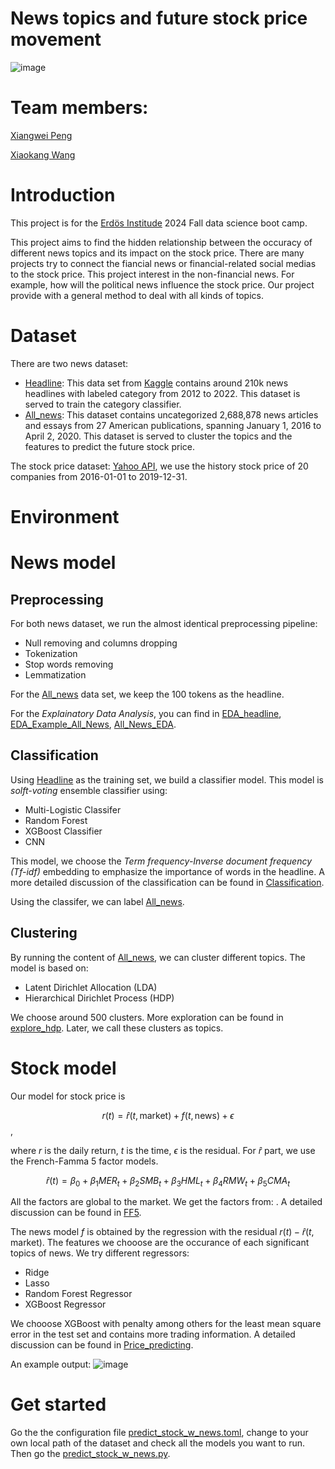 # News topics and future stock price movement

![image](https://github.com/jamesdrsteele/ErdosNewsFinanceProject/blob/main/sddefault.jpg)

# Team members:
[Xiangwei Peng](https://github.com/xpeng-26)

[Xiaokang Wang](https://github.com/Mathheadkang)
# Introduction
This project is for the [Erdös Institude](https://www.erdosinstitute.org) 2024 Fall data science boot camp.

This project aims to find the hidden relationship between the occuracy of different news topics and its impact on the stock price. There are many projects try to connect the fiancial news or financial-related social medias to the stock price. This project interest in the non-financial news. For example, how will the political news influence the stock price. Our project provide with a general method to deal with all kinds of topics.

# Dataset
There are two news dataset:
- [Headline](https://www.kaggle.com/datasets/rmisra/news-category-dataset): This data set from [Kaggle](https://www.kaggle.com) contains around 210k news headlines with labeled category from 2012 to 2022. This dataset is served to train the category classifier.
- [All_news](https://components.one/datasets/all-the-news-2-news-articles-dataset): This dataset contains uncategorized 2,688,878 news articles and essays from 27 American publications, spanning January 1, 2016 to April 2, 2020. This dataset is served to cluster the topics and the features to predict the future stock price.

The stock price dataset: [Yahoo API](https://developer.yahoo.com/api/), we use the history stock price of 20 companies from 2016-01-01 to 2019-12-31.

# Environment

# News model
## Preprocessing
For both news dataset, we run the almost identical preprocessing pipeline:
- Null removing and columns dropping
- Tokenization
- Stop words removing
- Lemmatization

For the [All_news](https://components.one/datasets/all-the-news-2-news-articles-dataset) data set, we keep the 100 tokens as the headline.

For the *Explainatory Data Analysis*, you can find in [EDA_headline](Notebook/EDA_headline.ipynb), [EDA_Example_All_News](Notebook/EDA_Example_All_News.ipynb), [All_News_EDA](Notebook/All_News_EDA.ipynb).

## Classification

Using [Headline](https://www.kaggle.com/datasets/rmisra/news-category-dataset) as the training set, we build a classifier model. This model is *solft-voting* ensemble classifier using:
- Multi-Logistic Classifer
- Random Forest
- XGBoost Classifier
- CNN
  
This model, we choose the *Term frequency-Inverse document frequency (Tf-idf)* embedding to emphasize the importance of words in the headline. A more detailed discussion of the classification can be found in [Classification](Notebook/Classification.ipynb).

Using the classifer, we can label [All_news](https://components.one/datasets/all-the-news-2-news-articles-dataset).

## Clustering
By running the content of [All_news](https://components.one/datasets/all-the-news-2-news-articles-dataset), we can cluster different topics. The model is based on:
- Latent Dirichlet Allocation (LDA)
- Hierarchical Dirichlet Process (HDP)

We choose around 500 clusters. More exploration can be found in [explore_hdp](Notebook/explore_hdp.ipynb). Later, we call these clusters as topics.

# Stock model

Our model for stock price is 

$$r(t) = \hat{r}(t, \text{market}) + f(t, \text{news}) + \epsilon$$,

where $r$ is the daily return, $t$ is the time, $\epsilon$ is the residual. For $\hat{r}$ part, we use the French-Famma 5 factor models. 

$$ \hat{r}(t) = \beta_0 + \beta_1 M E R_t+\beta_2 S M B_t+\beta_3 H M L_t+ \beta_4 R M W_t+\beta_5 C M A_t $$

All the factors are global to the market. We get the factors from: [](). A detailed discussion can be found in [FF5](https://mba.tuck.dartmouth.edu/pages/faculty/ken.french/Data_Library/f-f_5_factors_2x3.html).

The news model $f$ is obtained by the regression with the residual $r(t)-\hat{r}(t,\text{market})$. The features we chooose are the occurance of each significant topics of news. We try different regressors:
- Ridge
- Lasso
- Random Forest Regressor
- XGBoost Regressor

We chooose XGBoost with penalty among others for the least mean square error in the test set and contains more trading information. A detailed discussion can be found in [Price_predicting](Notebook/Price_predicting.ipynb).

An example output:
![image](https://github.com/jamesdrsteele/ErdosNewsFinanceProject/blob/main/output_XGB_XCOM.png)

# Get started
Go the the configuration file [predict_stock_w_news.toml](config/predict_stock_w_news.toml), change to your own local path of the dataset and check all the models you want to run. Then go the [predict_stock_w_news.py](src/predict_stock_w_news.py).
